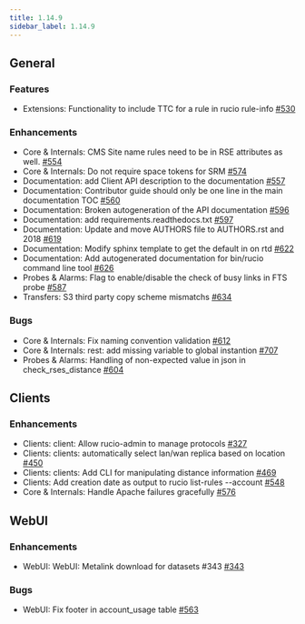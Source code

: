 ```yaml
---
title: 1.14.9
sidebar_label: 1.14.9
---
```


## General

### Features

- Extensions: Functionality to include TTC for a rule in rucio rule-info [#530](https://github.com/rucio/rucio/issues/530)

### Enhancements

- Core & Internals: CMS Site name rules need to be in RSE attributes as well. [#554](https://github.com/rucio/rucio/issues/554)
- Core & Internals: Do not require space tokens for SRM [#574](https://github.com/rucio/rucio/issues/574)
- Documentation: add Client API description to the documentation [#557](https://github.com/rucio/rucio/issues/557)
- Documentation: Contributor guide should only be one line in the main documentation TOC  [#560](https://github.com/rucio/rucio/issues/560)
- Documentation: Broken autogeneration of the API documentation [#596](https://github.com/rucio/rucio/issues/596)
- Documentation: add requirements.readthedocs.txt [#597](https://github.com/rucio/rucio/issues/597)
- Documentation: Update and move AUTHORS file to AUTHORS.rst and 2018 [#619](https://github.com/rucio/rucio/issues/619)
- Documentation: Modify sphinx template to get the default in on rtd [#622](https://github.com/rucio/rucio/issues/622)
- Documentation: Add autogenerated documentation for bin/rucio command line tool [#626](https://github.com/rucio/rucio/issues/626)
- Probes & Alarms: Flag to enable/disable the check of busy links in FTS probe [#587](https://github.com/rucio/rucio/issues/587)
- Transfers: S3 third party copy scheme mismatchs [#634](https://github.com/rucio/rucio/issues/634)

### Bugs

- Core & Internals: Fix naming convention validation [#612](https://github.com/rucio/rucio/issues/612)
- Core & Internals: rest: add missing variable to global instantion [#707](https://github.com/rucio/rucio/issues/707)
- Probes & Alarms: Handling of non-expected value in json in check_rses_distance [#604](https://github.com/rucio/rucio/issues/604)

## Clients

### Enhancements

- Clients: client: Allow rucio-admin to manage protocols [#327](https://github.com/rucio/rucio/issues/327)
- Clients: clients: automatically select lan/wan replica based on location [#450](https://github.com/rucio/rucio/issues/450)
- Clients: clients: Add CLI for manipulating distance information [#469](https://github.com/rucio/rucio/issues/469)
- Clients: Add creation date as output to rucio list-rules --account [#548](https://github.com/rucio/rucio/issues/548)
- Core & Internals: Handle Apache failures gracefully [#576](https://github.com/rucio/rucio/issues/576)

## WebUI

### Enhancements

- WebUI: WebUI: Metalink download for datasets #343 [#343](https://github.com/rucio/rucio/issues/343)

### Bugs

- WebUI: Fix footer in account_usage table  [#563](https://github.com/rucio/rucio/issues/563)
